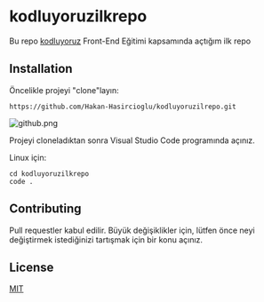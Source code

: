 # kodluyoruzilkrepo

Bu repo [kodluyoruz](https://kodluyoruz.org/tr/kodluyoruz/) Front-End Eğitimi kapsamında açtığım ilk repo

## Installation

Öncelikle projeyi "clone"layın:
```
https://github.com/Hakan-Hasircioglu/kodluyoruzilrepo.git
```

![github.png](Adsız.png)

Projeyi cloneladıktan sonra Visual Studio Code programında açınız.

Linux için:
```
cd kodluyoruzilkrepo
code .
```

## Contributing
Pull requestler kabul edilir. Büyük değişiklikler için, lütfen önce neyi değiştirmek istediğinizi tartışmak için bir konu açınız.

## License
[MIT](https://choosealicense.com/licenses/mit/)